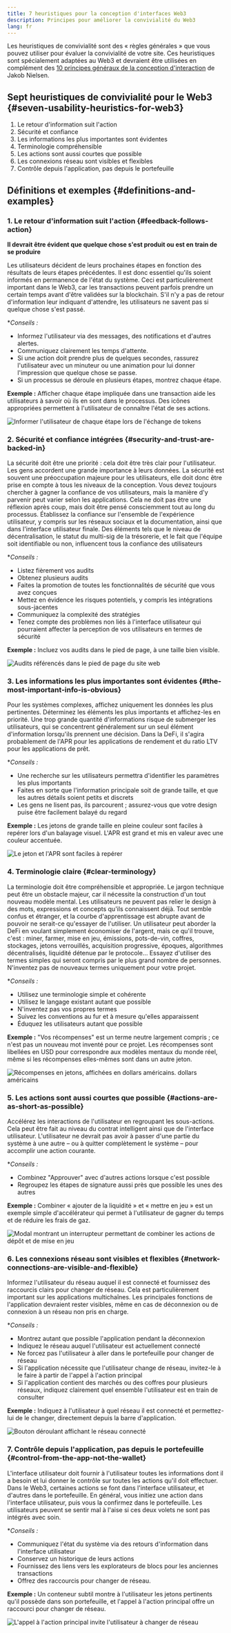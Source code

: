 ```yaml
---
title: 7 heuristiques pour la conception d'interfaces Web3
description: Principes pour améliorer la convivialité du Web3
lang: fr
---
```


Les heuristiques de convivialité sont des « règles générales » que vous pouvez utiliser pour évaluer la convivialité de votre site.
Ces heuristiques sont spécialement adaptées au Web3 et devraient être utilisées en complément des [10 principes généraux de la conception d'interaction](https://www.nngroup.com/articles/ten-usability-heuristics/) de Jakob Nielsen.

## Sept heuristiques de convivialité pour le Web3 {#seven-usability-heuristics-for-web3}

1. Le retour d'information suit l'action
2. Sécurité et confiance
3. Les informations les plus importantes sont évidentes
4. Terminologie compréhensible
5. Les actions sont aussi courtes que possible
6. Les connexions réseau sont visibles et flexibles
7. Contrôle depuis l'application, pas depuis le portefeuille

## Définitions et exemples {#definitions-and-examples}

### 1. Le retour d'information suit l'action {#feedback-follows-action}

**Il devrait être évident que quelque chose s'est produit ou est en train de se produire**

Les utilisateurs décident de leurs prochaines étapes en fonction des résultats de leurs étapes précédentes. Il est donc essentiel qu'ils soient informés en permanence de l'état du système. Ceci est particulièrement important dans le Web3, car les transactions peuvent parfois prendre un certain temps avant d'être validées sur la blockchain. S'il n'y a pas de retour d'information leur indiquant d'attendre, les utilisateurs ne savent pas si quelque chose s'est passé.

\*_Conseils :_

- Informez l'utilisateur via des messages, des notifications et d'autres alertes.
- Communiquez clairement les temps d'attente.
- Si une action doit prendre plus de quelques secondes, rassurez l'utilisateur avec un minuteur ou une animation pour lui donner l'impression que quelque chose se passe.
- Si un processus se déroule en plusieurs étapes, montrez chaque étape.

**Exemple :**
Afficher chaque étape impliquée dans une transaction aide les utilisateurs à savoir où ils en sont dans le processus. Des icônes appropriées permettent à l'utilisateur de connaître l'état de ses actions.

![Informer l'utilisateur de chaque étape lors de l'échange de tokens](./Image1.png)

### 2. Sécurité et confiance intégrées {#security-and-trust-are-backed-in}

La sécurité doit être une priorité : cela doit être très clair pour l'utilisateur.
Les gens accordent une grande importance à leurs données. La sécurité est souvent une préoccupation majeure pour les utilisateurs, elle doit donc être prise en compte à tous les niveaux de la conception. Vous devez toujours chercher à gagner la confiance de vos utilisateurs, mais la manière d'y parvenir peut varier selon les applications. Cela ne doit pas être une réflexion après coup, mais doit être pensé consciemment tout au long du processus. Établissez la confiance sur l'ensemble de l'expérience utilisateur, y compris sur les réseaux sociaux et la documentation, ainsi que dans l'interface utilisateur finale. Des éléments tels que le niveau de décentralisation, le statut du multi-sig de la trésorerie, et le fait que l'équipe soit identifiable ou non, influencent tous la confiance des utilisateurs

\*_Conseils :_

- Listez fièrement vos audits
- Obtenez plusieurs audits
- Faites la promotion de toutes les fonctionnalités de sécurité que vous avez conçues
- Mettez en évidence les risques potentiels, y compris les intégrations sous-jacentes
- Communiquez la complexité des stratégies
- Tenez compte des problèmes non liés à l'interface utilisateur qui pourraient affecter la perception de vos utilisateurs en termes de sécurité

**Exemple :**
Incluez vos audits dans le pied de page, à une taille bien visible.

![Audits référencés dans le pied de page du site web](./Image2.png)

### 3. Les informations les plus importantes sont évidentes {#the-most-important-info-is-obvious}

Pour les systèmes complexes, affichez uniquement les données les plus pertinentes. Déterminez les éléments les plus importants et affichez-les en priorité.
Une trop grande quantité d'informations risque de submerger les utilisateurs, qui se concentrent généralement sur un seul élément d'information lorsqu'ils prennent une décision. Dans la DeFi, il s'agira probablement de l'APR pour les applications de rendement et du ratio LTV pour les applications de prêt.

\*_Conseils :_

- Une recherche sur les utilisateurs permettra d'identifier les paramètres les plus importants
- Faites en sorte que l'information principale soit de grande taille, et que les autres détails soient petits et discrets
- Les gens ne lisent pas, ils parcourent ; assurez-vous que votre design puise être facilement balayé du regard

**Exemple :** Les jetons de grande taille en pleine couleur sont faciles à repérer lors d'un balayage visuel. L'APR est grand et mis en valeur avec une couleur accentuée.

![Le jeton et l'APR sont faciles à repérer](./Image3.png)

### 4. Terminologie claire {#clear-terminology}

La terminologie doit être compréhensible et appropriée.
Le jargon technique peut être un obstacle majeur, car il nécessite la construction d'un tout nouveau modèle mental. Les utilisateurs ne peuvent pas relier le design à des mots, expressions et concepts qu'ils connaissent déjà. Tout semble confus et étranger, et la courbe d'apprentissage est abrupte avant de pouvoir ne serait-ce qu'essayer de l'utiliser. Un utilisateur peut aborder la DeFi en voulant simplement économiser de l'argent, mais ce qu'il trouve, c'est : miner, farmer, mise en jeu, émissions, pots-de-vin, coffres, stockages, jetons verrouillés, acquisition progressive, époques, algorithmes décentralisés, liquidité détenue par le protocole…
Essayez d'utiliser des termes simples qui seront compris par le plus grand nombre de personnes. N'inventez pas de nouveaux termes uniquement pour votre projet.

\*_Conseils :_

- Utilisez une terminologie simple et cohérente
- Utilisez le langage existant autant que possible
- N'inventez pas vos propres termes
- Suivez les conventions au fur et à mesure qu'elles apparaissent
- Éduquez les utilisateurs autant que possible

**Exemple :**
"Vos récompenses" est un terme neutre largement compris ; ce n'est pas un nouveau mot inventé pour ce projet. Les récompenses sont libellées en USD pour correspondre aux modèles mentaux du monde réel, même si les récompenses elles-mêmes sont dans un autre jeton.

![Récompenses en jetons, affichées en dollars américains.  dollars américains](./Image4.png)

### 5. Les actions sont aussi courtes que possible {#actions-are-as-short-as-possible}

Accélérez les interactions de l'utilisateur en regroupant les sous-actions.
Cela peut être fait au niveau du contrat intelligent ainsi que de l'interface utilisateur. L'utilisateur ne devrait pas avoir à passer d'une partie du système à une autre – ou à quitter complètement le système – pour accomplir une action courante.

\*_Conseils :_

- Combinez "Approuver" avec d'autres actions lorsque c'est possible
- Regroupez les étapes de signature aussi près que possible les unes des autres

**Exemple :** Combiner « ajouter de la liquidité » et « mettre en jeu » est un exemple simple d'accélérateur qui permet à l'utilisateur de gagner du temps et de réduire les frais de gaz.

![Modal montrant un interrupteur permettant de combiner les actions de dépôt et de mise en jeu](./Image5.png)

### 6. Les connexions réseau sont visibles et flexibles {#network-connections-are-visible-and-flexible}

Informez l'utilisateur du réseau auquel il est connecté et fournissez des raccourcis clairs pour changer de réseau.
Cela est particulièrement important sur les applications multichaînes. Les principales fonctions de l'application devraient rester visibles, même en cas de déconnexion ou de connexion à un réseau non pris en charge.

\*_Conseils :_

- Montrez autant que possible l'application pendant la déconnexion
- Indiquez le réseau auquel l'utilisateur est actuellement connecté
- Ne forcez pas l'utilisateur à aller dans le portefeuille pour changer de réseau
- Si l'application nécessite que l'utilisateur change de réseau, invitez-le à le faire à partir de l'appel à l'action principal
- Si l'application contient des marchés ou des coffres pour plusieurs réseaux, indiquez clairement quel ensemble l'utilisateur est en train de consulter

**Exemple :** Indiquez à l'utilisateur à quel réseau il est connecté et permettez-lui de le changer, directement depuis la barre d'application.

![Bouton déroulant affichant le réseau connecté](./Image6.png)

### 7. Contrôle depuis l'application, pas depuis le portefeuille {#control-from-the-app-not-the-wallet}

L'interface utilisateur doit fournir à l'utilisateur toutes les informations dont il a besoin et lui donner le contrôle sur toutes les actions qu'il doit effectuer.
Dans le Web3, certaines actions se font dans l'interface utilisateur, et d'autres dans le portefeuille. En général, vous initiez une action dans l'interface utilisateur, puis vous la confirmez dans le portefeuille. Les utilisateurs peuvent se sentir mal à l'aise si ces deux volets ne sont pas intégrés avec soin.

\*_Conseils :_

- Communiquez l'état du système via des retours d'information dans l'interface utilisateur
- Conservez un historique de leurs actions
- Fournissez des liens vers les explorateurs de blocs pour les anciennes transactions
- Offrez des raccourcis pour changer de réseau.

**Exemple :** Un conteneur subtil montre à l'utilisateur les jetons pertinents qu'il possède dans son portefeuille, et l'appel à l'action principal offre un raccourci pour changer de réseau.

![L'appel à l'action principal invite l'utilisateur à changer de réseau](./Image7.png)
